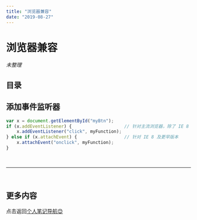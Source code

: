 ```yaml
---
title: "浏览器兼容"
date: "2019-08-27"
---
```


# 浏览器兼容

*未整理*

## 目录 <!-- omit in toc -->

## 添加事件监听器

```js
var x = document.getElementById("myBtn");
if (x.addEventListener) {                    // 针对主流浏览器，除了 IE 8 及更正版本
    x.addEventListener("click", myFunction);
} else if (x.attachEvent) {                  // 针对 IE 8 及更早版本
    x.attachEvent("onclick", myFunction);
}
```

<br>

---

<br>

## 更多内容 <!-- omit in toc -->

点击返回[个人笔记导航😊](../README.md)
